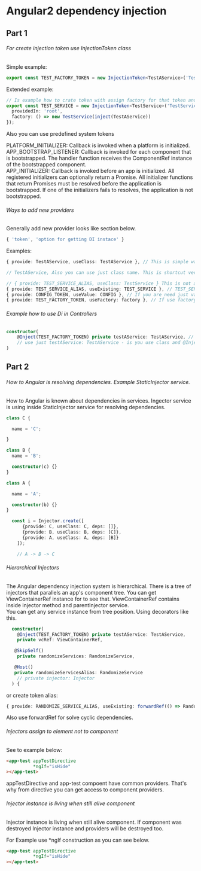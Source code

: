 # Angular2 dependency injection

## Part 1 

###### For create injection token use InjectionToken class

Simple example:
```typescript
export const TEST_FACTORY_TOKEN = new InjectionToken<TestAService>('TestAService:app');
```

Extended example:

```typescript
// Is example how to crate token with assign factory for that token and use 'providedIn' way.
export const TEST_SERVICE = new InjectionToken<TestService>('TestService:app', {
  providedIn: 'root',
  factory: () => new TestService(inject(TestAService))
});
```

Also you can use predefined system tokens

 PLATFORM_INITIALIZER: Callback is invoked when a platform is initialized.  
 APP_BOOTSTRAP_LISTENER: Callback is invoked for each component that is bootstrapped. The handler function receives the ComponentRef instance of the bootstrapped component. <br>
 APP_INITIALIZER: Callback is invoked before an app is initialized. All registered initializers can optionally return a Promise. All initializer functions that return Promises must be resolved before the application is bootstrapped. If one of the initializers fails to resolves, the application is not bootstrapped. 

###### Ways to add new providers

Generally add new provider looks like section below.

```typescript
{ 'token', 'option for getting DI instace' }
```

Examples:

```typescript
{ provide: TestAService, useClass: TestAService }, // This is simple way to declare Dependency throuth class.

// TestAService, Also you can use just class name. This is shortcut version

// { provide: TEST_SERVICE_ALIAS, useClass: TestService } This is not alias
{ provide: TEST_SERVICE_ALIAS, useExisting: TEST_SERVICE }, // TEST_SERVICE_ALIAS is alias TEST_SERVICE
{ provide: CONFIG_TOKEN, useValue: CONFIG }, // If you are need just value
{ provide: TEST_FACTORY_TOKEN, useFactory: factory }, // If use factory you can add some logic before obtain dependency instance
```

###### Example how to use Di in Controllers

```typescript
constructor(
    @Inject(TEST_FACTORY_TOKEN) private testAService: TestAService, // if you create own token
    // use just testAService: TestAService - is you use class and @Injectable decorator 
)
```

## Part 2

###### How to Angular is resolving dependencies. Example StaticInjector service. 
How to Angular is known about dependencies in services. Ingector service is using inside StaticInjector service for resolving dependencies.
```typescript
class C {

  name = 'C';

}

class B {
  name = 'B';

  constructor(c) {}
}

class A {

  name = 'A';

  constructor(b) {}
}

  const i = Injector.create([
      {provide: C, useClass: C, deps: []},
      {provide: B, useClass: B, deps: [C]},
      {provide: A, useClass: A, deps: [B]}
    ]);

    // A -> B -> C
```

###### Hierarchical Injectors

The Angular dependency injection system is hierarchical. There is a tree of injectors that parallels an app's component tree. You can get ViewContainerRef instance for to see that. 
ViewContainerRef contains inside injector method and parentInjector service. <br>
You can get any service instance from tree position. Using decorators like this.

```typescript
  constructor(
    @Inject(TEST_FACTORY_TOKEN) private testAService: TestAService,
    private vcRef: ViewContainerRef,

   @SkipSelf()
    private randomizeServices: RandomizeService,

   @Host()
   private randomizeServicesAlias: RandomizeService
    // private injector: Injector
  ) {
```

or create token alias:

```typescript
{ provide: RANDOMIZE_SERVICE_ALIAS, useExisting: forwardRef(() => RandomizeService) }
```

Also use forwardRef for solve cyclic dependencies.

###### Injectors assign to element not to component

See to example below:

```html
<app-test appTestDirective
          *ngIf="isHide"
></app-test>
```

appTestDirective and app-test compoent have common providers. That's why from directive you can get access to component providers.

###### Injector instance is living when still alive component

Injector instance is living when still alive component. If component was destroyed Injector instance and providers will be destroyed too. <br />

For Example use *ngIf construction as you can see below.

```html
<app-test appTestDirective
          *ngIf="isHide"
></app-test>
```

